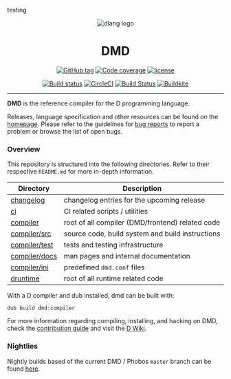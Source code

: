 testing
<div align="center">

![dlang logo](https://dlang.org/images/dlogo.png)
# DMD
[![GitHub tag](https://img.shields.io/github/tag-date/dlang/dmd.svg?maxAge=86400&style=flat)](https://github.com/dlang/dmd/releases)
[![Code coverage](https://img.shields.io/codecov/c/github/dlang/dmd.svg?maxAge=86400&style=flat)](https://codecov.io/gh/dlang/dmd)
[![license](https://img.shields.io/github/license/dlang/dmd.svg?style=flat)](https://github.com/dlang/dmd/blob/master/LICENSE.txt)

[![Build status](https://img.shields.io/cirrus/github/dlang/dmd/master?label=Cirrus%20CI&logo=Cirrus%20CI)](https://cirrus-ci.com/github/dlang/dmd/master)
[![CircleCI](https://img.shields.io/circleci/project/github/dlang/dmd/master.svg?style=flat&label=circleci&logo=circleci)](https://circleci.com/gh/dlang/dmd/tree/master)
[![Build Status](https://dev.azure.com/dlanguage/dmd/_apis/build/status/Azure%20pipelines?branchName=master)](https://dev.azure.com/dlanguage/dmd/_build/latest?definitionId=1&branchName=master)
[![Buildkite](https://img.shields.io/buildkite/01239dde8424d69809d08769015bbdb9b90d05082e534d2f82/master.svg?style=flat&logo=dependabot&label=buildkite)](https://buildkite.com/dlang/dmd)
</div>

---
**DMD** is the reference compiler for the D programming language.

Releases, language specification and other resources can be found on the [homepage](https://dlang.org).
Please refer to the guidelines for [bug reports](CONTRIBUTING.md#reporting-bugs) to
report a problem or browse the list of open bugs.

### Overview

This repository is structured into the following directories.
Refer to their respective `README.md` for more in-depth information.

| Directory                            | Description                                       |
|--------------------------------------|---------------------------------------------------|
| [changelog](changelog)               | changelog entries for the upcoming release        |
| [ci](ci)                             | CI related scripts / utilities                    |
| [compiler](compiler)                 | root of all compiler (DMD/frontend) related code  |
| [compiler/src](compiler/src)         | source code, build system and build instructions  |
| [compiler/test](compiler/test)       | tests and testing infrastructure                  |
| [compiler/docs](compiler/docs)       | man pages and internal documentation              |
| [compiler/ini](compiler/ini)         | predefined `dmd.conf` files                       |
| [druntime](druntime)                 | root of all runtime related code                  |

With a D compiler and dub installed, dmd can be built with:

```
dub build dmd:compiler
```

For more information regarding compiling, installing, and
hacking on DMD, check the [contribution guide](CONTRIBUTING.md) and
visit the [D Wiki](https://wiki.dlang.org/DMD).

### Nightlies

Nightly builds based of the current DMD / Phobos `master` branch
can be found [here](https://github.com/dlang/dmd/releases/tag/nightly).
